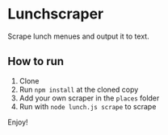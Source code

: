 # Lunchscraper

Scrape lunch menues and output it to text.

## How to run

1. Clone
2. Run `npm install` at the cloned copy
3. Add your own scraper in the `places` folder
4. Run with `node lunch.js scrape` to scrape

Enjoy!
